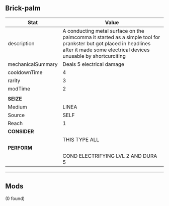 

## **Brick-palm**
| Stat | Value | 
|  --  |  --  | 
| description | A conducting metal surface on the palmcomma it started as a simple tool for prankster but got placed in headlines after it made some electrical devices unusable by shortcurciting | 
| mechanicalSummary | Deals 5 electrical damage | 
| cooldownTime | 4 | 
| rarity | 3 | 
| modTime | 2 | 
|   |   | 
| **SEIZE** |   | 
| Medium | LINEA | 
| Source | SELF | 
| Reach | 1 | 
| **CONSIDER** |   | 
|   | THIS  TYPE  ALL | 
| **PERFORM** |   | 
|   | COND  ELECTRIFYING  LVL  2  AND  DURA  5 | 

---


######  


## **Mods**
(0 found)

